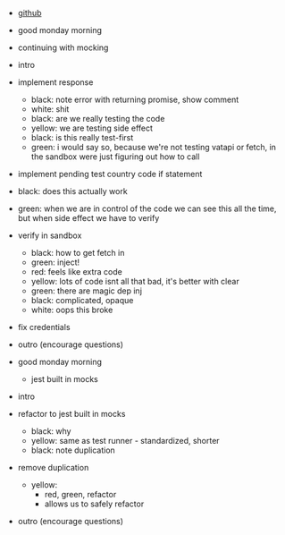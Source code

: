 * [github](https://github.com/mpj/unit-testing-series.git)

- good monday morning
- continuing with mocking

- intro

- implement response
  - black: note error with returning promise, show comment
  - white: shit
  - black: are we really testing the code
  - yellow: we are testing side effect
  - black: is this really test-first
  - green: i would say so, because we're not testing vatapi or fetch,
           in the sandbox were just figuring out how to call
- implement pending test country code if statement
- black: does this actually work
- green: when we are in control of the code we can see this all the time, but when side effect we have to verify
- verify in sandbox
  - black: how to get fetch in
  - green: inject!
  - red: feels like extra code
  - yellow: lots of code isnt all that bad, it's better with clear
  - green: there are magic dep inj
  - black: complicated, opaque
  - white: oops this broke
- fix credentials

- outro (encourage questions)

- good monday morning
  - jest built in mocks
- intro
- refactor to jest built in mocks
  - black: why
  - yellow: same as test runner - standardized, shorter
  - black: note duplication
- remove duplication
  - yellow:
    - red, green, refactor
    - allows us to safely refactor

- outro (encourage questions)